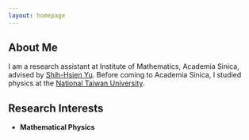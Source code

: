 ```yaml
---
layout: homepage
---
```


## About Me

I am a research assistant at Institute of Mathematics, Academia Sinica, advised by [Shih-Hsien Yu](https://www.math.sinica.edu.tw/members/d5039e13-0670-49c2-9e8d-a7ee8d1531ce?page_id=16).
Before coming to Academia Sinica, I studied physics at the [National Taiwan University](http://math.washington.edu/).

## Research Interests

- **Mathematical Physics**


<!-- ## Publications -->

<!--{% include_relative _includes/publications.html %} -->

<!-- ## Notes and Presentations -->

<!--{% include_relative _includes/notes.html %} -->




